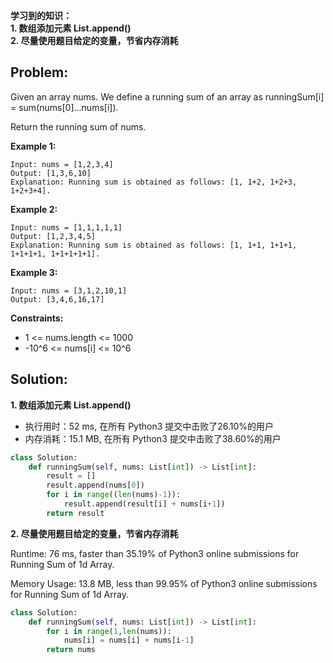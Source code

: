 **学习到的知识：**  
**1. 数组添加元素 List.append()**  
**2. 尽量使用题目给定的变量，节省内存消耗**

## Problem:

Given an array nums. We define a running sum of an array as runningSum[i] = sum(nums[0]…nums[i]).

Return the running sum of nums.

**Example 1:**
```
Input: nums = [1,2,3,4]
Output: [1,3,6,10]
Explanation: Running sum is obtained as follows: [1, 1+2, 1+2+3, 1+2+3+4].
```

**Example 2:**
```
Input: nums = [1,1,1,1,1]
Output: [1,2,3,4,5]
Explanation: Running sum is obtained as follows: [1, 1+1, 1+1+1, 1+1+1+1, 1+1+1+1+1].
```   

**Example 3:**
```
Input: nums = [3,1,2,10,1]
Output: [3,4,6,16,17]
```
 
**Constraints:**  
* 1 <= nums.length <= 1000
* -10^6 <= nums[i] <= 10^6

## Solution:
**1. 数组添加元素 List.append()**  
* 执行用时：52 ms, 在所有 Python3 提交中击败了26.10%的用户  
* 内存消耗：15.1 MB, 在所有 Python3 提交中击败了38.60%的用户
```python
class Solution:
    def runningSum(self, nums: List[int]) -> List[int]:
        result = []
        result.append(nums[0])
        for i in range((len(nums)-1)):
            result.append(result[i] + nums[i+1])
        return result
```  

**2. 尽量使用题目给定的变量，节省内存消耗**

Runtime: 76 ms, faster than 35.19% of Python3 online submissions for Running Sum of 1d Array.

Memory Usage: 13.8 MB, less than 99.95% of Python3 online submissions for Running Sum of 1d Array.

```python
class Solution:
    def runningSum(self, nums: List[int]) -> List[int]:
        for i in range(1,len(nums)):
            nums[i] = nums[i] + nums[i-1]
        return nums
```

